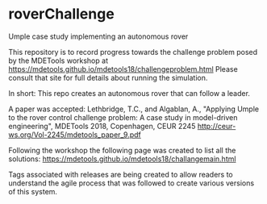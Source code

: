 # roverChallenge
Umple case study implementing an autonomous rover

This repository is to record progress towards the challenge problem posed by the MDETools workshop at https://mdetools.github.io/mdetools18/challengeproblem.html Please consult that site for full details about running the simulation.

In short: This repo creates an autonomous rover that can follow a leader.

A paper was accepted: Lethbridge, T.C., and Algablan, A., "Applying Umple to the rover control challenge problem: A case study in model-driven engineering", MDETools 2018, Copenhagen, CEUR 2245
http://ceur-ws.org/Vol-2245/mdetools_paper_9.pdf

Following the workshop the following page was created to list all the solutions: https://mdetools.github.io/mdetools18/challangemain.html

Tags associated with releases are being created to allow readers to understand the agile process that was
followed to create various versions of this system.
